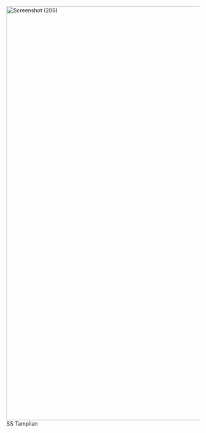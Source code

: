 <img width="1920" height="1080" alt="Screenshot (206)" src="https://github.com/user-attachments/assets/1846f8b1-ad76-48d3-9800-aa99f4f8b7c5" />
SS Tampilan

